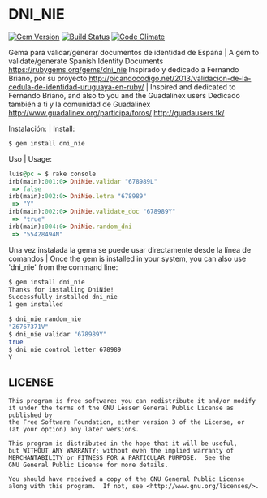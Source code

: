 # DNI_NIE
[![Gem Version](https://badge.fury.io/rb/dni_nie.svg)](https://badge.fury.io/rb/dni_nie)
[![Build Status](https://travis-ci.org/jacob-mf/dni_nie.svg?branch=master)](https://travis-ci.org/jacob-mf/dni-nie)
[![Code Climate](https://codeclimate.com/github/jacob-mf/dni_nie/badges/gpa.svg)](https://codeclimate.com/github/jacob-mf/dni_nie)


Gema para validar/generar documentos de identidad de España | A gem to validate/generate Spanish Identity Documents
  https://rubygems.org/gems/dni_nie
Inspirado y dedicado a Fernando Briano, por su proyecto http://picandocodigo.net/2013/validacion-de-la-cedula-de-identidad-uruguaya-en-ruby/ |
Inspired and dedicated to Fernando Briano, and also to you and the Guadalinex users
Dedicado también a ti y la comunidad de Guadalinex http://www.guadalinex.org/participa/foros/  http://guadausers.tk/

Instalación: | Install:

```bash
$ gem install dni_nie
```

Uso | Usage:
``` ruby
luis@pc ~ $ rake console
irb(main):001:0> DniNie.validar "678989L"
 => false
irb(main):002:0> DniNie.letra "678989"
 => "Y"
irb(main):002:0> DniNie.validate_doc "678989Y"
 => "true" 
irb(main):004:0> DniNie.random_dni
 => "55428494N"
 ```

Una vez instalada la gema se puede usar directamente desde la línea de
 comandos | Once the gem is installed in your system, you can also 
use 'dni_nie' from the command line:

```bash
$ gem install dni_nie
Thanks for installing DniNie!
Successfully installed dni_nie
1 gem installed

$ dni_nie random_nie
"Z6767371V"
$ dni_nie validar "678989Y"
true
$ dni_nie control_letter 678989
Y
 ```

## LICENSE
    This program is free software: you can redistribute it and/or modify
    it under the terms of the GNU Lesser General Public License as published by
    the Free Software Foundation, either version 3 of the License, or
    (at your option) any later versions.

    This program is distributed in the hope that it will be useful,
    but WITHOUT ANY WARRANTY; without even the implied warranty of
    MERCHANTABILITY or FITNESS FOR A PARTICULAR PURPOSE.  See the
    GNU General Public License for more details.

    You should have received a copy of the GNU General Public License
    along with this program.  If not, see <http://www.gnu.org/licenses/>.
